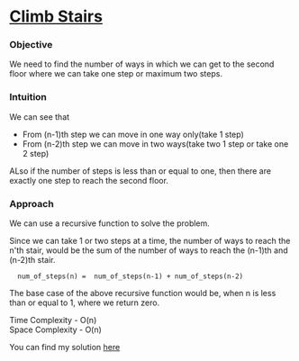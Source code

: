 # [Climb Stairs](https://github.com/dscnsec/DSC-NSEC-Algorithms/blob/master/3.%20Recursion/climb_stairs/climb_stairs.md)

### Objective

We need to find the number of ways in which we can get to the second floor where we can take one step or maximum two steps.

### Intuition

We can see that

- From (n-1)th step we can move in one way only(take 1 step) 
- From (n-2)th step we can move in two ways(take two 1 step or take one 2 step) 

ALso if the number of steps is less than or equal to one, then there are exactly one step to reach the second floor.

### Approach

We can use a recursive function to solve the problem.

Since we can take 1 or two steps at a time, the number of ways to reach the n'th stair, would be the sum of the number of ways to reach the (n-1)th and (n-2)th stair. 

```
  num_of_steps(n) =  num_of_steps(n-1) + num_of_steps(n-2)
```

The base case of the above recursive function would be, when n is less than or equal to 1, where we return zero.

Time Complexity - O(n) <br>
Space Complexity - O(n) <br>


You can find my solution [here](https://github.com/dscnsec/DSC-NSEC-Algorithms/blob/master/3.%20Recursion/climb_stairs/climb_stairs_harikrishnan.cpp)
